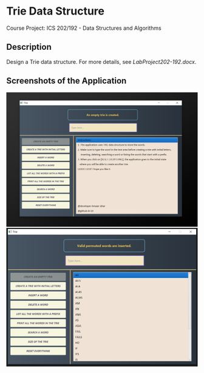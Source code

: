 # Trie Data Structure
  Course Project: ICS 202/192 - Data Structures and Algorithms

## Description
   Design a Trie data structure. For more details, see *LabProject202-192.docx*.

## Screenshots of the Application
![](images/1.png)
![](images/2.png)

